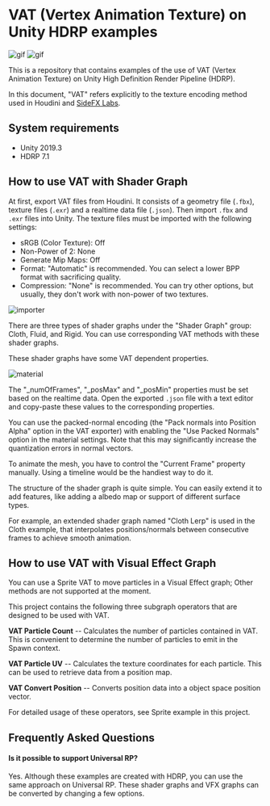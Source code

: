 VAT (Vertex Animation Texture) on Unity HDRP examples
=====================================================

![gif](https://i.imgur.com/WyMafY5.gif)
![gif](https://i.imgur.com/nDqyEKa.gif)

This is a repository that contains examples of the use of VAT (Vertex Animation
Texture) on Unity High Definition Render Pipeline (HDRP).

In this document, "VAT" refers explicitly to the texture encoding method used
in Houdini and [SideFX Labs].

[SideFX Labs]: https://github.com/sideeffects/SideFXLabs

System requirements
-------------------

- Unity 2019.3
- HDRP 7.1

How to use VAT with Shader Graph
--------------------------------

At first, export VAT files from Houdini. It consists of a geometry file
(`.fbx`), texture files (`.exr`) and a realtime data file (`.json`). Then
import `.fbx` and `.exr` files into Unity. The texture files must be imported
with the following settings:

- sRGB (Color Texture): Off
- Non-Power of 2: None
- Generate Mip Maps: Off
- Format: "Automatic" is recommended. You can select a lower BPP format with
  sacrificing quality.
- Compression: "None" is recommended. You can try other options, but usually,
  they don't work with non-power of two textures.

![importer](https://i.imgur.com/01SK60b.png)

There are three types of shader graphs under the "Shader Graph" group: Cloth,
Fluid, and Rigid. You can use corresponding VAT methods with these shader
graphs.

These shader graphs have some VAT dependent properties.

![material](https://i.imgur.com/tyLWdYQ.png)

The "\_numOfFrames", "\_posMax" and "\_posMin" properties must be set based on
the realtime data. Open the exported `.json` file with a text editor and
copy-paste these values to the corresponding properties.

You can use the packed-normal encoding (the "Pack normals into Position Alpha"
option in the VAT exporter) with enabling the "Use Packed Normals" option in
the material settings. Note that this may significantly increase the
quantization errors in normal vectors.

To animate the mesh, you have to control the "Current Frame" property manually.
Using a timeline would be the handiest way to do it.

The structure of the shader graph is quite simple. You can easily extend it to
add features, like adding a albedo map or support of different surface types.

For example, an extended shader graph named "Cloth Lerp" is used in the Cloth
example, that interpolates positions/normals between consecutive frames to
achieve smooth animation.

How to use VAT with Visual Effect Graph
---------------------------------------

You can use a Sprite VAT to move particles in a Visual Effect graph; Other
methods are not supported at the moment.

This project contains the following three subgraph operators that are designed
to be used with VAT.

**VAT Particle Count** -- Calculates the number of particles contained in VAT.
This is convenient to determine the number of particles to emit in the Spawn
context.

**VAT Particle UV** -- Calculates the texture coordinates for each particle.
This can be used to retrieve data from a position map.

**VAT Convert Position** -- Converts position data into a object space position
vector.

For detailed usage of these operators, see Sprite example in this project.

Frequently Asked Questions
--------------------------

#### Is it possible to support Universal RP?

Yes. Although these examples are created with HDRP, you can use the same
approach on Universal RP. These shader graphs and VFX graphs can be converted
by changing a few options.
